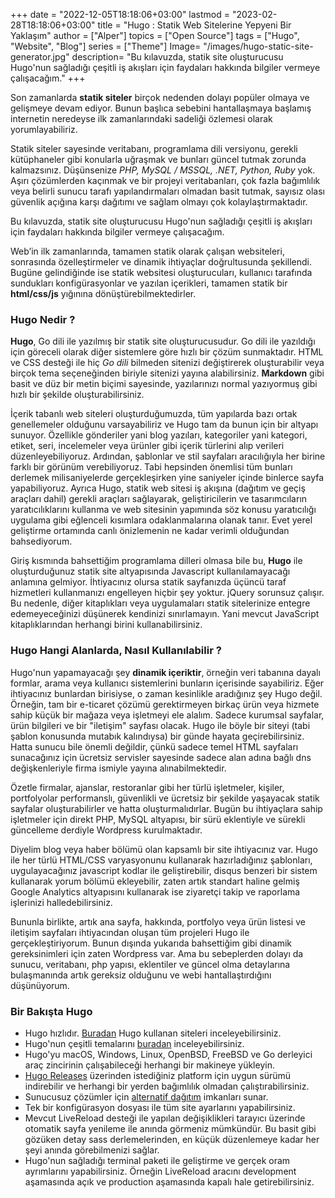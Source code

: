 +++
date = "2022-12-05T18:18:06+03:00"
lastmod = "2023-02-28T18:18:06+03:00"
title = "Hugo : Statik Web Sitelerine Yepyeni Bir Yaklaşım"
author = ["Alper"]
topics = ["Open Source"]
tags = ["Hugo", "Website", "Blog"]
series = ["Theme"]
Image= "/images/hugo-static-site-generator.jpg"
description= "Bu kılavuzda, statik site oluşturucusu Hugo'nun sağladığı çeşitli iş akışları için faydaları hakkında bilgiler vermeye çalışacağım."
+++

Son zamanlarda **statik siteler** birçok nedenden dolayı popüler olmaya ve gelişmeye devam ediyor. Bunun başlıca sebebini hantallaşmaya başlamış internetin neredeyse ilk zamanlarındaki sadeliği özlemesi olarak yorumlayabiliriz.

Statik siteler sayesinde veritabanı, programlama dili versiyonu, gerekli kütüphaneler gibi konularla uğraşmak ve bunları güncel tutmak zorunda kalmazsınız. Düşünsenize *PHP, MySQL / MSSQL, .NET, Python, Ruby* yok. Aşırı çözümlerden kaçınmak ve bir projeyi veritabanları, çok fazla bağımlılık veya belirli sunucu tarafı yapılandırmaları olmadan basit tutmak,  sayısız olası güvenlik açığına karşı dağıtımı ve sağlam olmayı çok kolaylaştırmaktadır.

Bu kılavuzda, statik site oluşturucusu Hugo'nun sağladığı çeşitli iş akışları için faydaları hakkında bilgiler vermeye çalışacağım.

Web’in ilk zamanlarında, tamamen statik olarak çalışan websiteleri, sonrasında özelleştirmeler ve dinamik ihtiyaçlar doğrultusunda şekillendi. Bugüne gelindiğinde ise statik websitesi oluşturucuları, kullanıcı tarafında sundukları konfigürasyonlar ve yazılan içerikleri, tamamen statik bir **html/css/js** yığınına dönüştürebilmektedirler.

### Hugo Nedir ?

**Hugo**, Go dili ile yazılmış bir statik site oluşturucusudur. Go dili ile yazıldığı için göreceli olarak diğer sistemlere göre hızlı bir çözüm sunmaktadır. HTML ve CSS desteği ile hiç *Go dili* bilmeden sitenizi değiştirerek oluşturabilir veya birçok tema seçeneğinden biriyle sitenizi yayına alabilirsiniz. **Markdown** gibi basit ve düz bir metin biçimi sayesinde, yazılarınızı normal yazıyormuş gibi hızlı bir şekilde oluşturabilirsiniz.

İçerik tabanlı web siteleri oluşturduğumuzda, tüm yapılarda bazı ortak genellemeler olduğunu varsayabiliriz ve Hugo tam da bunun için bir altyapı sunuyor. Özellikle gönderiler yani blog yazıları, kategoriler yani kategori, etiket, seri, incelemeler veya ürünler gibi içerik türlerini alıp verileri düzenleyebiliyoruz. Ardından, şablonlar ve stil sayfaları aracılığıyla her birine farklı bir görünüm verebiliyoruz. Tabi hepsinden önemlisi tüm bunları derlemek milisaniyelerde gerçekleşirken yine saniyeler içinde binlerce sayfa yapabiliyoruz. Ayrıca Hugo, statik web sitesi iş akışına (dağıtım ve geçiş araçları dahil) gerekli araçları sağlayarak, geliştiricilerin ve tasarımcıların yaratıcılıklarını kullanma ve web sitesinin yapımında söz konusu yaratıcılığı uygulama gibi eğlenceli kısımlara odaklanmalarına olanak tanır. Evet yerel geliştirme ortamında canlı önizlemenin ne kadar verimli olduğundan bahsediyorum.

Giriş kısmında bahsettiğim programlama dilleri olmasa bile bu, **Hugo** ile oluşturduğunuz statik site altyapısında Javascript kullanılamayacağı anlamına gelmiyor. İhtiyacınız olursa statik sayfanızda üçüncü taraf hizmetleri kullanmanızı engelleyen hiçbir şey yoktur. jQuery sorunsuz çalışır. Bu nedenle, diğer kitaplıkları veya uygulamaları statik sitelerinize entegre edemeyeceğinizi düşünerek kendinizi sınırlamayın. Yani mevcut JavaScript kitaplıklarından herhangi birini kullanabilirsiniz.

### Hugo Hangi Alanlarda, Nasıl Kullanılabilir ?

Hugo'nun yapamayacağı şey **dinamik içeriktir**, örneğin veri tabanına dayalı formlar, arama veya kullanıcı sistemlerini bunların içerisinde sayabiliriz. Eğer ihtiyacınız bunlardan birisiyse, o zaman kesinlikle aradığınız şey Hugo değil. Örneğin, tam bir e-ticaret çözümü gerektirmeyen birkaç ürün veya hizmete sahip küçük bir mağaza veya işletmeyi ele alalım. Sadece kurumsal sayfalar, ürün bilgileri ve bir "iletişim" sayfası olacak. Hugo ile böyle bir siteyi (tabi şablon konusunda mutabık kalındıysa) bir günde hayata geçirebilirsiniz. Hatta sunucu bile önemli değildir, çünkü sadece temel HTML sayfaları sunacağınız için ücretsiz servisler sayesinde sadece alan adına bağlı dns değişkenleriyle firma ismiyle yayına alınabilmektedir.

Özetle firmalar, ajanslar, restoranlar gibi her türlü işletmeler, kişiler, portfolyolar performanslı, güvenlikli ve ücretsiz bir şekilde yaşayacak statik sayfalar oluşturabilirler ve hatta oluşturmalıdırlar. Bugün bu ihtiyaçlara sahip işletmeler için direkt PHP, MySQL altyapısı, bir sürü eklentiyle ve sürekli güncelleme derdiyle Wordpress kurulmaktadır.

Diyelim blog veya haber bölümü olan kapsamlı bir site ihtiyacınız var. Hugo ile her türlü HTML/CSS varyasyonunu kullanarak hazırladığınız şablonları, uygulayacağınız javascript kodlar ile geliştirebilir, disqus benzeri bir sistem kullanarak yorum bölümü ekleyebilir, zaten artık standart haline gelmiş Google Analytics altyapısını kullanarak ise ziyaretçi takip ve raporlama işlerinizi halledebilirsiniz.

Bununla birlikte, artık ana sayfa, hakkında, portfolyo veya ürün listesi ve iletişim sayfaları ihtiyacından oluşan tüm projeleri Hugo ile gerçekleştiriyorum. Bunun dışında yukarıda bahsettiğim gibi dinamik gereksinimleri için zaten Wordpress var. Ama bu sebeplerden dolayı da sunucu, veritabanı, php yapısı, eklentiler ve güncel olma detaylarına bulaşmanında artık gereksiz olduğunu ve webi hantallaştırdığını düşünüyorum.

### Bir Bakışta Hugo

* Hugo hızlıdır. [Buradan](https://gohugo.io/showcase/) Hugo kullanan siteleri inceleyebilirsiniz.
* Hugo'nun çeşitli temalarını [buradan](https://themes.gohugo.io/) inceleyebilirsiniz.
* Hugo'yu macOS, Windows, Linux, OpenBSD, FreeBSD ve Go derleyici araç zincirinin çalışabileceği herhangi bir makineye yükleyin.
* [Hugo Releases](https://github.com/gohugoio/hugo/releases) üzerinden istediğiniz platform için uygun sürümü indirebilir ve herhangi bir yerden bağımlılık olmadan çalıştırabilirsiniz.
* Sunucusuz çözümler için [alternatif dağıtım](https://gohugo.io/hosting-and-deployment/) imkanları sunar.
* Tek bir konfigürasyon dosyası ile tüm site ayarlarını yapabilirsiniz.
* Mevcut LiveReload desteği ile yapılan değişiklikleri tarayıcı üzerinde otomatik sayfa yenileme ile anında görmeniz mümkündür. Bu basit gibi gözüken detay sass derlemelerinden, en küçük düzenlemeye kadar her şeyi anında görebilmenizi sağlar.
* Hugo'nun sağladığı terminal paketi ile geliştirme ve gerçek oram ayrımlarını yapabilirsiniz. Örneğin LiveReload aracını development aşamasında açık ve production aşamasında kapalı hale getirebilirsiniz.
